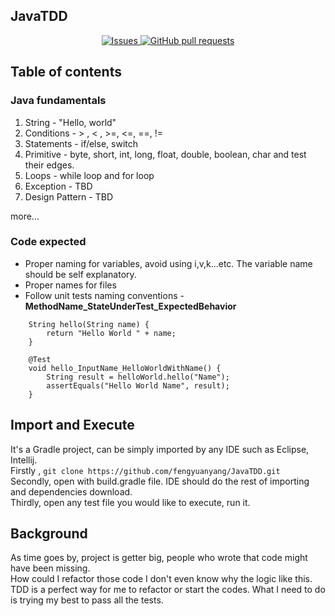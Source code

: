 ## JavaTDD
<p align="center">
  <a href="https://github.com/fengyuanyang/JavaTDD/issues">
    <img alt="Issues" src="https://img.shields.io/github/issues/fengyuanyang/JavaTDD?color=0088ff" />
  </a>
  <a href="https://github.com/fengyuanyang/JavaTDD/pulls">
    <img alt="GitHub pull requests" src="https://img.shields.io/github/issues-pr/fengyuanyang/JavaTDD?color=0088ff" />
  </a>
</p>

## Table of contents
### Java fundamentals
1. String - "Hello, world" 
2. Conditions - > , < , >=, <=, ==, !=
3. Statements - if/else, switch
4. Primitive - byte, short, int, long, float, double, boolean, char and test their edges.
5. Loops - while loop and for loop
6. Exception - TBD    
7. Design Pattern - TBD        

more...
### Code expected
* Proper naming for variables, avoid using i,v,k...etc. The variable name should be self explanatory.
* Proper names for files
* Follow unit tests naming conventions - **MethodName_StateUnderTest_ExpectedBehavior**

```
    String hello(String name) {
        return "Hello World " + name;
    }

    @Test
    void hello_InputName_HelloWorldWithName() {
        String result = helloWorld.hello("Name");
        assertEquals("Hello World Name", result);
    }
```

## Import and Execute
It's a Gradle project, can be simply imported by any IDE such as Eclipse, Intellij.    
Firstly , ```git clone https://github.com/fengyuanyang/JavaTDD.git```    
Secondly, open with build.gradle file. IDE should do the rest of importing and dependencies download.    
Thirdly, open any test file you would like to execute, run it.     

## Background
As time goes by, project is getter big, people who wrote that code might have been missing.   
How could I refactor those code I don't even know why the logic like this.   
TDD is a perfect way for me to refactor or start the codes. What I need to do is trying my best to pass all the tests.